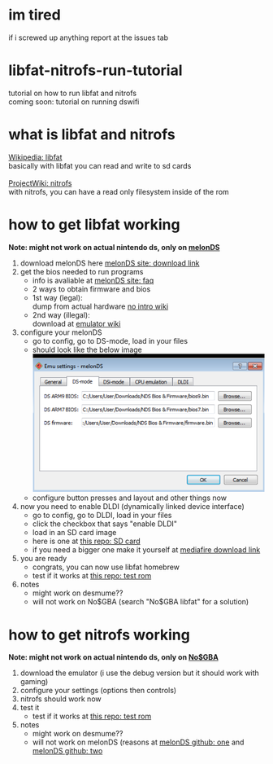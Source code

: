 # im tired
if i screwed up anything report at the issues tab

# libfat-nitrofs-run-tutorial
tutorial on how to run libfat and nitrofs<br>
coming soon: tutorial on running dswifi

# what is libfat and nitrofs
[Wikipedia: libfat](https://en.wikipedia.org/wiki/Libfat "libfat")<br>
basically with libfat you can read and write to sd cards<br><br>
[ProjectWiki: nitrofs](http://blea.ch/wiki/index.php/Nitrofs "Nitrofs")<br>
with nitrofs, you can have a read only filesystem inside of the rom

# how to get libfat working
**Note: might not work on actual nintendo ds, only on [melonDS](http://melonds.kuribo64.net)**<br>
1. download melonDS here [melonDS site: download link](http://melonds.kuribo64.net/downloads.php)
2. get the bios needed to run programs
    - info is avaliable at [melonDS site: faq](http://melonds.kuribo64.net/faq.php)
    - 2 ways to obtain firmware and bios
    - 1st way (legal):<br>
         dump from actual hardware [no intro wiki](https://wiki.no-intro.org/index.php?title=Nintendo_DS(i)_Dumping_Guide)
    - 2nd way (illegal):<br>
         download at [emulator wiki](https://emulation.gametechwiki.com/index.php/Emulator_Files)
3. configure your melonDS
    - go to config, go to DS-mode, load in your files
    - should look like the below image<br>
        ![this](https://github.com/PythonRocks1234/libfat-nitrofs-run-tutorial/blob/main/assets/bios_loaded.png "bios loaded")
    - configure button presses and layout and other things now
4. now you need to enable DLDI (dynamically linked device interface)
    - go to config, go to DLDI, load in your files
    - click the checkbox that says "enable DLDI"
    - load in an SD card image
    - here is one at [this repo: SD card](https://github.com/PythonRocks1234/libfat-nitrofs-run-tutorial/blob/main/assets/sd.img)
    - if you need a bigger one make it yourself at [mediafire download link](https://www.mediafire.com/file/cfr9q8542e9lsos/Virtual_SD_Card_Maker.zip/file)
5. you are ready
    - congrats, you can now use libfat homebrew
    - test if it works at [this repo: test rom](https://github.com/PythonRocks1234/libfat-nitrofs-run-tutorial/blob/main/assets/libfatdir.nds)
6. notes
    - might work on desmume??
    - will not work on No$GBA (search "No$GBA libfat" for a solution)

# how to get nitrofs working
**Note: might not work on actual nintendo ds, only on [No$GBA](http://problemkaputt.de/gba.htm)**<br>
1. download the emulator (i use the debug version but it should work with gaming)
2. configure your settings (options then controls)
3. nitrofs should work now
4. test it
    - test if it works at [this repo: test rom](https://github.com/PythonRocks1234/libfat-nitrofs-run-tutorial/blob/main/assets/nitrodir.nds)
5. notes
    - might work on desmume??
    - will not work on melonDS (reasons at [melonDS github: one](https://github.com/Arisotura/melonDS/issues/1116) and [melonDS github: two](https://github.com/Arisotura/melonDS/issues/1043)
